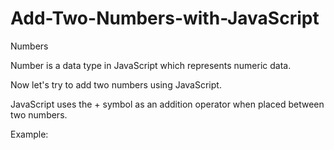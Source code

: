 # Add-Two-Numbers-with-JavaScript

Numbers 

Number is a data type in JavaScript which represents numeric data.

Now let's try to add two numbers using JavaScript.

JavaScript uses the + symbol as an addition operator when placed between two numbers.

Example:
